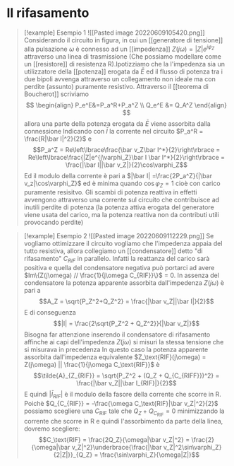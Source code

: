 # Il rifasamento
>[!example] Esempio 1
>![[Pasted image 20220609105420.png]]
>Considerando il circuito in figura, in cui un [[generatore di tensione]] alla pulsazione $\omega$ è connesso ad un [[impedenza]] $Z(j\omega) = |Z|e^{j\varphi_Z}$ attraverso una linea di trasmissione (Che possiamo modellare come un [[resistore]] di resistenza R).Ipotizziamo che la l'impedenza sia un utilizzatore della [[potenza]] erogata da $\bar E$ ed il flusso di potenza tra i due bipoli avvenga attraverso un collegamento non ideale ma con perdite (assunto) puramente resistivo. 
>Attraverso il [[teorema di Boucherot]] scriviamo
>$$
>\begin{align}
>P_e^E&=P_a^R+P_a^Z \\
>Q_e^E &= Q_A^Z
>\end{align}
>$$
>allora una parte della potenza erogata da $\bar{E}$ viene assorbita dalla connessione
>Indicando con $\bar I$ la corrente nel circuito $P_a^R = \frac{R|\bar I|^2}{2}$ e
>$$P_a^Z = Re\left\lbrace\frac{\bar v_Z\bar I^*}{2}\right\rbrace = Re\left\lbrace\frac{|Z|e^{j\varphi_Z}\bar I \bar I^*}{2}\right\rbrace = \frac{|\bar I||\bar v_Z|}{2}\cos\varphi_Z$$
>Ed il modulo della corrente è pari a $|\bar I| =\frac{2P_a^Z}{|\bar v_z|\cos\varphi_Z}$ ed è minima quando $\cos\varphi_Z = 1$ cioè con carico puramente resisitvo.
>Gli scambi di potenza reattiva in effetti avvengono attraverso una corrente sul circuito che contribuisce ad inutili perdite di potenza (la potenza attiva erogata del generatore viene usata del carico, ma la potenza reattiva non da contributi utili provocando perdite)

>[!example] Esempio 2
>![[Pasted image 20220609112229.png]]
>Se vogliamo ottimizzare il circuito vogliamo che l'impedenza appaia del tutto resistiva, allora collegiamo un [[condensatore]] detto "di rifasamento" $C_{RIF}$ in parallelo. Infatti la reattanza del carico sarà positiva e quella del condensatore negativa può portarci ad avere $Im\{Z(j\omega) // \frac{1}{j\omega C_{RIF}}\}$ = 0.
>In assenza del condensatore la potenza apparente assorbita dall'impedenza $Z(j\omega)$ è pari a
>$$A_Z = \sqrt{P_Z^2+Q_Z^2} = \frac{|\bar v_Z||\bar I|}{2}$$
>E di conseguenza
>$$|I| = \frac{2\sqrt{P_Z^2 + Q_Z^2}}{|\bar v_Z|}$$
>Bisogna far attenzione inserendo il condensatore di rifasamento affinche ai capi dell'impedenza $Z(j\omega)$ si misuri la stessa tensione che si misurava in precedenza
>In questo caso la potenza apparente assorbita dall'impedenza equivalente
>$Z_\text{RIF}(j\omega) = Z(j\omega) || \frac{1}{j\omega C_\text{RIF}}$ è
>$$\tilde{A}_{Z_{RIF}} = \sqrt{P_Z^2 + (Q_Z + Q_{C_{RIFF}})^2} = \frac{|\bar v_Z||\bar I_{RIF}|}{2}$$
E quindi $|\bar I_{RIF}|$ è il modulo della fasore della corrente che scorre in R.
>Poichè $Q_{C_{RIF}} = -\frac{\omega C_\text{RIF}|\bar v_Z|^2}{2}$ possiamo scegliere una $C_\text{RIF}$ tale che $Q_Z + Q_{C_\text{RIF}} = 0$
 minimizzando la corrente che scorre in R e quindi l'assorbimento da parte della linea, dovremo scegliere:
 $$C_\text{RIF} = \frac{2Q_Z}{\omega|\bar v_Z|^2} = \frac{2}{\omega|\bar v_Z|^2}\underbrace{\frac{|\bar v_Z|^2\sin\varphi_Z}{2|Z|}}_{Q_Z} = \frac{\sin\varphi_Z}{\omega|Z|}$$
